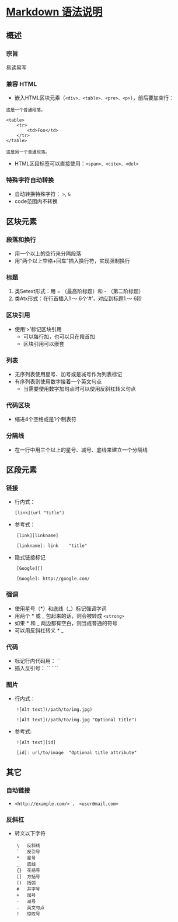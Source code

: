 # [Markdown 语法说明][1]

## 概述
### 宗旨
易读易写

### 兼容 HTML
* 嵌入HTML区块元素（`<div>、<table>、<pre>、<p>`），前后要加空行：

```
这是一个普通段落。

<table>
    <tr>
        <td>Foo</td>
    </tr>
</table>

这是另一个普通段落。
```

* HTML区段标签可以直接使用：`<span>、<cite>、<del>`

### 特殊字符自动转换

* 自动转换特殊字符： `>`, `&`
* code范围内不转换

## 区块元素
### 段落和换行
* 用一个以上的空行来分隔段落
* 用“两个以上空格+回车”插入换行符，实现强制换行

### 标题
1. 类Setext形式：用 = （最高阶标题）和 - （第二阶标题）
2. 类Atx形式：在行首插入1 ～ 6个‘#’，对应到标题1 ～ 6阶

### 区块引用
* 使用‘>’标记区块引用
   * 可以每行加，也可以只在段首加
   * 区块引用可以嵌套

### 列表
* 无序列表使用星号、加号或是减号作为列表标记
* 有序列表则使用数字接着一个英文句点
   * 当需要使用数字加句点时可以使用反斜杠转义句点

### 代码区块
* 缩进4个空格或是1个制表符

### 分隔线
* 在一行中用三个以上的星号、减号、底线来建立一个分隔线

## 区段元素
### 链接
* 行内式：

	`[link](url "title")`
* 参考式：

```
	[link][linkname]

	[linkname]:	link	"title"
```

   * 隐式链接标记

```
	[Google][]

	[Google]: http://google.com/
```

### 强调
* 使用星号（*）和底线（_）标记强调字词
* 用两个 * 或 _ 包起来的话，则会被转成 `<strong>`
* 如果 * 和 _ 两边都有空白，则当成普通的符号
* 可以用反斜杠转义 * _ 

### 代码
* 标记行内代码用： ``
* 插入反引号： \`\` \` \`\`

### 图片
* 行内式：
```
	![Alt text](/path/to/img.jpg)
	
	![Alt text](/path/to/img.jpg "Optional title")
```

* 参考式:
```
	![Alt text][id]

	[id]: url/to/image  "Optional title attribute"
```

## 其它
### 自动链接
* `<http://example.com/> ， <user@mail.com>`

### 反斜杠
* 转义以下字符
```
	\   反斜线
	`   反引号
	*   星号
	_   底线
	{}  花括号
	[]  方括号
	()  括弧
	#   井字号
	+   加号
	-   减号
	.   英文句点
	!   惊叹号
```


[1]:	http://wowubuntu.com/markdown/index.html	"参考文档"
